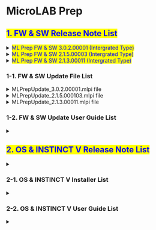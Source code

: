 # MicroLAB Prep

## <mark style="color:blue;">1. FW & SW Release Note List</mark>

<details>

<summary><mark style="color:blue;">ML Prep FW &#x26; SW 3.0.2.00001 (Intergrated Type)</mark></summary>

*   <mark style="color:blue;">**Release Note:**</mark>

    &#x20;**- Changes:** \[Configuration] IP and Network&#x20;

    &#x20;**- Criterion:** Improvement

    &#x20;**- Details:** Allow input/output to and from network locations

    &#x20;**- Remark:** N/A



    &#x20;**- Changes:** \[Performance] Camera Scan Speed

    &#x20;**- Criterion:** Improvement

    &#x20;**- Details:** Improve camera scan speed

    &#x20;**- Remark:** N/A



    &#x20;**- Changes:** \[Operation] Reusing tips

    &#x20;**- Criterion:** Development

    &#x20;**- Details:** Add support for resuing tips across multiple steps in a protocol

    &#x20;**- Remark:** N/A



    &#x20;**- Changes:** \[Operation] Reusing tips

    &#x20;**- Criterion:** Development

    &#x20;**- Details:** Add support for resuing tips across multiple steps in a protocol

    &#x20;**- Remark:** N/A



    &#x20;**- Changes:** \[Operation] Partial Tip Racks

    &#x20;**- Criterion:** Improvement

    &#x20;**- Details:** Allow partial tip racks on the deck to be consumed before reload prompt

    &#x20;**- Remark:** N/A



    &#x20;**- Changes:** \[Operation] Selecting tube rack

    &#x20;**- Criterion:** Development

    &#x20;**- Details:** Add support for explicitly selecting tube rack

    &#x20;**- Remark:** N/A



    &#x20;**- Changes:** \[Operation] Disabling steps

    &#x20;**- Criterion:** Development

    &#x20;**- Details:** Add support for disabling steps

    &#x20;**- Remark:** N/A



    &#x20;**- Changes:** \[Notice] Compatibility of protocol

    &#x20;**- Criterion:** Verification

    &#x20;**- Details:** All the existing protocols designed and distributed by Seegene Inc.,&#x20;

    &#x20;                verified and confirmed on the ML Prep FW & SW 3.0.2.0001.

    &#x20;**- Remark:** In the case of the protocol generated and exported&#x20;

    &#x20;                 on the ML Prep FW & SW 2. x,&#x20;

    &#x20;                 it won't be able to use it on the ML Prep FW & SW 3. x.

<!---->

*   <mark style="color:blue;">**Prerequisite:**</mark>

    * [x] Check the FW & SW version installed in MicroLAB Prep.
    * [x] Conduct the Database Backup maintenance to make a DB Backup file.


*   <mark style="color:blue;">**Preparation:**</mark>

    * [x] USB Drive
    *   [x] MLPrepUpdate\_3.0.2.00001.mlpi file

        \-> Able to download the file on the link below.

        [#3.-fw-and-sw-update-file-list](microlab-prep.md#3.-fw-and-sw-update-file-list "mention")


* <mark style="color:blue;">**Procedure:**</mark>
  1. **Place the ML Prep FW & SW 3.0.2.00001.mlpi file on a USB Drive**
  2.  **Insert the USB drive**

      \-> The ports are located on the left side of the Prep, near the bottom of the door.
  3.  **From the home page, tap the settings button.**

      \-> The settings button is located at the top-right corner and has a gear icon.
  4. **In the Software tab, tap Configuration, then open the Application tab**.
  5.  **Scroll down to the “Update and backup utility” setting and tap Launch.**

      \-> The Prep will reboot in a separate utility.
  6.  **In the Modify Software tab, tap Refresh.**&#x20;

      \-> The software version should appear in the update list (for example, “Upgrade MlPrepCore to 2.0.1.00002” with an Install button. Tap Details for a list of all changes in the package.
  7.  **Tap Install**

      \-> A dialog will appear to confirm that you want to install the update. Tap Yes to proceed.
  8.  **Wait for the upgrade to be installed.**

      \-> Do not turn off the Prep.
  9. **Tap OK in the dialog that appears after installation is complete**.
  10. **If the upgrade package contains firmware, tap Yes when asked to update it.**

      \-> After the update finishes installing, you may be prompted to physically restart the Prep. Press and hold the power button on the instrument if prompted.
  11. **Tap Exit to return to the normal Prep software**.

</details>

<details>

<summary><mark style="color:blue;">ML Prep FW &#x26; SW 2.1.5.00003 (Intergrated Type)</mark></summary>

*   <mark style="color:blue;">**Release Note:**</mark>

    &#x20;**- Changes:** \[Calibration] ‘Pressure Sensor Failure’ issue&#x20;

    &#x20;**- Criterion:** Debugging

    &#x20;**- Details:** ![](<../../../.gitbook/assets/image (47).png>)

    &#x20;**- Remark:** N/A



    &#x20;**- Changes:** \[Info] All the existing protocols designed by Seegene HQ are tested in this version without any issues

    &#x20;**- Criterion:** N/A

    &#x20;**- Details:** N/A

    &#x20;**- Remark:** Validated the compatibility



    &#x20;**- Changes:** \[Info] Recommend updating the SW version to V.2.1.5.00003 if your ML Prep version is less than

    &#x20;**- Criterion:** N/A

    &#x20;**- Details:** N/A

    &#x20;**- Remark:** Especially, Protocols designed & notified from Seegene HQ since 29th, March 2022 should be run in the version(V.2.1.5 00003)

<!---->

*   <mark style="color:blue;">**Prerequisite:**</mark>

    * [x] Check the FW & SW version installed in MicroLAB Prep.
    * [x] Conduct the Database Backup maintenance to make a DB Backup file.


*   <mark style="color:blue;">**Preparation:**</mark>

    * [x] USB Drive
    *   [x] MLPrepUpdate\_2.1.5.000103.mlpi file

        \-> Able to download the file on the link below.

        [#3.-fw-and-sw-update-file-list](microlab-prep.md#3.-fw-and-sw-update-file-list "mention")


* <mark style="color:blue;">**Procedure:**</mark>
  1. **Place the ML Prep FW & SW 2.1.5.00003.mlpi file on a USB Drive**
  2.  **Insert the USB drive**

      \-> The ports are located on the left side of the Prep, near the bottom of the door.
  3.  **From the home page, tap the settings button.**

      \-> The settings button is located at the top-right corner and has a gear icon.
  4. **In the Software tab, tap Configuration, then open the Application tab**.
  5.  **Scroll down to the “Update and backup utility” setting and tap Launch.**

      \-> The Prep will reboot in a separate utility.
  6.  **In the Modify Software tab, tap Refresh.**&#x20;

      \-> The software version should appear in the update list (for example, “Upgrade MlPrepCore to 2.0.1.00002” with an Install button. Tap Details for a list of all changes in the package.
  7.  **Tap Install**

      \-> A dialog will appear to confirm that you want to install the update. Tap Yes to proceed.
  8.  **Wait for the upgrade to be installed.**

      \-> Do not turn off the Prep.
  9. **Tap OK in the dialog that appears after installation is complete**.
  10. **If the upgrade package contains firmware, tap Yes when asked to update it.**

      \-> After the update finishes installing, you may be prompted to physically restart the Prep. Press and hold the power button on the instrument if prompted.
  11. **Tap Exit to return to the normal Prep software**.

</details>

<details>

<summary><mark style="color:blue;">ML Prep FW &#x26; SW 2.1.3.00011 (Intergrated Type)</mark></summary>

*   <mark style="color:blue;">**Release Note:**</mark>

    &#x20;**- Changes:** \[System] Modified the 'SW Bug' and changed 'System Configuration' related to the 'Account Setting'

    &#x20;**- Criterion:** Debugging, Changing the setting parameter to prevent the claim(Logging error)

    &#x20;**- Details:**

    <figure><img src="../../../.gitbook/assets/image (32).png" alt=""><figcaption><p>    <strong>- Remark:</strong> N/A</p></figcaption></figure>

    &#x20;**- Remark:** N/A





    &#x20;**- Changes:** \[Info] Recommend updating the SW version to V.2.1.3.00011 if your ML Prep version is less than

    &#x20;**- Criterion:** N/A

    &#x20;**- Details:** N/A

    &#x20;**- Remark:** Especially, Protocols designed & notified by Seegene HQ since 19th, November 2021 should be run in the version(V.2.1.3 00011)





    &#x20;**- Changes:** \[Info] All the existing protocols designed by Seegene HQ are tested in this version without any issues

    &#x20;**- Criterion:** N/A

    &#x20;**- Details:** N/A

    &#x20;**- Remark:** Validated the compatibility

<!---->

*   <mark style="color:blue;">**Prerequisite:**</mark>

    * [x] Check the FW & SW version installed in MicroLAB Prep.
    * [x] Conduct the Database Backup maintenance to make a DB Backup file.


*   <mark style="color:blue;">**Preparation:**</mark>

    * [x] USB Drive
    *   [x] MLPrepUpdate\_2.1.3.00011.mlpi file

        \-> Able to download the file on the link below.

        [#3.-fw-and-sw-update-file-list](microlab-prep.md#3.-fw-and-sw-update-file-list "mention")


* <mark style="color:blue;">**Procedure:**</mark>
  1. **Place the ML Prep FW & SW 2.1.3.00011.mlpi file on a USB Drive**
  2.  **Insert the USB drive**

      \-> The ports are located on the left side of the Prep, near the bottom of the door.
  3.  **From the home page, tap the settings button.**

      \-> The settings button is located at the top-right corner and has a gear icon.
  4. **In the Software tab, tap Configuration, then open the Application tab**.
  5.  **Scroll down to the “Update and backup utility” setting and tap Launch.**

      \-> The Prep will reboot in a separate utility.
  6.  **In the Modify Software tab, tap Refresh.**&#x20;

      \-> The software version should appear in the update list (for example, “Upgrade MlPrepCore to 2.0.1.00002” with an Install button. Tap Details for a list of all changes in the package.
  7.  **Tap Install**

      \-> A dialog will appear to confirm that you want to install the update. Tap Yes to proceed.
  8.  **Wait for the upgrade to be installed.**

      \-> Do not turn off the Prep.
  9. **Tap OK in the dialog that appears after installation is complete**.
  10. **If the upgrade package contains firmware, tap Yes when asked to update it.**

      \-> After the update finishes installing, you may be prompted to physically restart the Prep. Press and hold the power button on the instrument if prompted.
  11. **Tap Exit to return to the normal Prep software**.

</details>

### &#x20;   1-1. FW & SW Update File List

<details>

<summary>MLPrepUpdate_3.0.2.00001.mlpi file</summary>

*   Able to download it on the link below.



</details>

<details>

<summary>MLPrepUpdate_2.1.5.000103.mlpi file</summary>

*   Able to download it on the link below.



</details>

<details>

<summary>MLPrepUpdate_2.1.3.00011.mlpi file</summary>

*   Able to download it on the link below.



</details>

### &#x20;   1-2. FW & SW Update User Guide List

<details>

<summary></summary>



</details>

## <mark style="color:blue;">2. OS & INSTINCT V Release Note List</mark>

<details>

<summary></summary>



</details>

### &#x20;   2-1. OS & INSTINCT V Installer List

<details>

<summary></summary>



</details>

### &#x20;   2-2. OS & INSTINCT V  User Guide List

<details>

<summary></summary>



</details>

